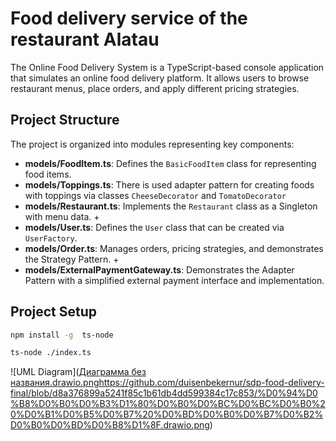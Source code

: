 # Food delivery service of the restaurant Alatau

The Online Food Delivery System is a TypeScript-based console application that simulates an online food delivery platform. It allows users to browse restaurant menus, place orders, and apply different pricing strategies.

## Project Structure

The project is organized into modules representing key components:

- **models/FoodItem.ts**: Defines the `BasicFoodItem` class for representing food items.
- **models/Toppings.ts**: There is used adapter pattern for creating foods with toppings via classes `CheeseDecorator` and `TomatoDecorator`
- **models/Restaurant.ts**: Implements the `Restaurant` class as a Singleton with menu data. +
- **models/User.ts**: Defines the `User` class that can be created via `UserFactory`.
- **models/Order.ts**: Manages orders, pricing strategies, and demonstrates the Strategy Pattern. +
- **models/ExternalPaymentGateway.ts**: Demonstrates the Adapter Pattern with a simplified external payment interface and implementation.

## Project Setup

```sh
npm install -g  ts-node
```

```sh
ts-node ./index.ts
```

![UML Diagram]([Диаграмма без названия.drawio.png](https://github.com/duisenbekernur/sdp-food-delivery-final/blob/d8a376899a5241f85c1b61db4dd599384c17c853/%D0%94%D0%B8%D0%B0%D0%B3%D1%80%D0%B0%D0%BC%D0%BC%D0%B0%20%D0%B1%D0%B5%D0%B7%20%D0%BD%D0%B0%D0%B7%D0%B2%D0%B0%D0%BD%D0%B8%D1%8F.drawio.png)https://github.com/duisenbekernur/sdp-food-delivery-final/blob/d8a376899a5241f85c1b61db4dd599384c17c853/%D0%94%D0%B8%D0%B0%D0%B3%D1%80%D0%B0%D0%BC%D0%BC%D0%B0%20%D0%B1%D0%B5%D0%B7%20%D0%BD%D0%B0%D0%B7%D0%B2%D0%B0%D0%BD%D0%B8%D1%8F.drawio.png)
